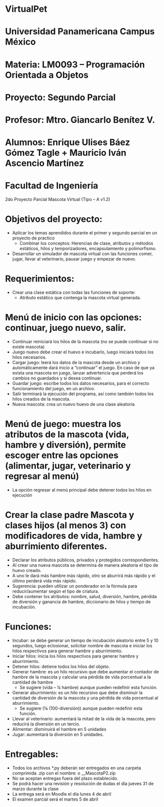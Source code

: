 # VirtualPet

# Universidad Panamericana Campus México
# Materia: LM0093 – Programación Orientada a Objetos
# Proyecto: Segundo Parcial
# Profesor: Mtro. Giancarlo Benítez V.
# Alumnos: Enrique Ulises Báez Gómez Tagle + Mauricio Iván Ascencio Martínez
# Facultad de Ingeniería

2do Proyecto Parcial
Mascota Virtual (Tipo – A v1.2)

# Objetivos del proyecto:
- Aplicar los temas aprendidos durante el primer y segundo parcial en un proyecto de práctico
    - Combinar los conceptos: Herencias de clase, atributos y métodos estáticos, hilos y temporizadores, encapsulamiento y        polimorfismo.
- Desarrollar un simulador de mascota virtual con las funciones comer, jugar, llevar al veterinario, pausar
juego y empezar de nuevo.

# Requerimientos:
- Crear una clase estática con todas las funciones de soporte:
    - Atributo estático que contenga la mascota virtual generada.
 
# Menú de inicio con las opciones: continuar, juego nuevo, salir.
- Continuar reiniciará los hilos de la mascota (no se puede continuar si no existe mascota)
- Juego nuevo debe crear el huevo e incubarlo, luego iniciará todos los hilos necesarios.
- Cargar juego: leerá los datos de la mascota desde un archivo y automáticamente dará inicio a “continuar” el juego. En caso de que ya exista una mascota en juego, lanzar advertencia que perderá los cambios no guardados y si desea continuar.
- Guardar juego: escribe todos los datos necesarios, para el correcto funcionamiento del juego, en un archivo.
- Salir terminará la ejecución del programa, así como también todos los hilos creados de la mascota.
- Nueva mascota: crea un nuevo huevo de una clase aleatoria


# Menú de juego: muestra los atributos de la mascota (vida, hambre y diversión), permite escoger entre las opciones (alimentar, jugar, veterinario y regresar al menú)
- La opción regresar al menú principal debe detener todos los hilos en ejecución

# Crear la clase padre Mascota y clases hijos (al menos 3) con modificadores de vida, hambre y aburrimiento diferentes.
- Declarar los atributos públicos, privados y protegidos correspondientes.
- Al crear una nueva mascota se determina de manera aleatoria el tipo de huevo creado.
- A uno le dará más hambre más rápido, otro se aburrirá más rápido y el último perderá vida más rápido.
- Sugerencia: pueden utilizar un ponderador en la fórmula para reducir/aumentar según el
tipo de criatura.
-  Debe contener los atributos: nombre, salud, diversión, hambre, pérdida de diversión y ganancia de hambre,
diccionario de hilos y tiempo de incubación.

# Funciones:
- Incubar: se debe generar un tiempo de incubación aleatorio entre 5 y 10 segundos, luego eclosionar, solicitar nombre de mascota e iniciar los hilos respectivos para generar hambre y aburrimiento.
- Iniciar hilos: inicia los hilos respectivos para generar hambre y aburrimiento.
- Detener hilos: detiene todos los hilos del objeto.
- Generar hambre: es un hilo recursivo que debe aumentar el contador de hambre de la mascota y
calcular una pérdida de vida porcentual a la cantidad de hambre
    - Se sugiere (vida – ¼ hambre) aunque pueden redefinir esta función.
- Generar aburrimiento: es un hilo recursivo que debe disminuir la cantidad de diversión de la mascota y una pérdida de vida porcentual al aburrimiento.
    - Se sugiere (⅛ (100-diversión)) aunque pueden redefinir esta función.
- Llevar al veterinario: aumentará la mitad de la vida de la mascota, pero reducirá la diversión en un
tercio.
- Alimentar: disminuirá el hambre en 5 unidades
- Jugar: aumentará la diversión en 5 unidades.

# Entregables:

- Todos los archivos *.py deberán ser entregados en una carpeta comprimida .zip con el nombre: o <nombre>_<apellido>_MascotaP2.zip
-  No se aceptan entregas fuera del plazo establecido.
-  Se podrá hacer una revisión y resolución de dudas el día jueves 31 de marzo durante la clase
- La entrega será en Moodle el día lunes 4 de abril
-  El examen parcial será el martes 5 de abril
  
